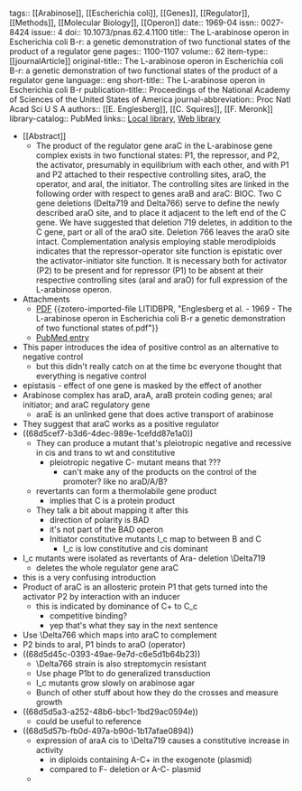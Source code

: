 tags:: [[Arabinose]], [[Escherichia coli]], [[Genes]], [[Regulator]], [[Methods]], [[Molecular Biology]], [[Operon]]
date:: 1969-04
issn:: 0027-8424
issue:: 4
doi:: 10.1073/pnas.62.4.1100
title:: The L-arabinose operon in Escherichia coli B-r: a genetic demonstration of two functional states of the product of a regulator gene
pages:: 1100-1107
volume:: 62
item-type:: [[journalArticle]]
original-title:: The L-arabinose operon in Escherichia coli B-r: a genetic demonstration of two functional states of the product of a regulator gene
language:: eng
short-title:: The L-arabinose operon in Escherichia coli B-r
publication-title:: Proceedings of the National Academy of Sciences of the United States of America
journal-abbreviation:: Proc Natl Acad Sci U S A
authors:: [[E. Englesberg]], [[C. Squires]], [[F. Meronk]]
library-catalog:: PubMed
links:: [Local library](zotero://select/library/items/VEYP3STH), [Web library](https://www.zotero.org/users/6106196/items/VEYP3STH)

- [[Abstract]]
	- The product of the regulator gene araC in the L-arabinose gene complex exists in two functional states: P1, the repressor, and P2, the activator, presumably in equilibrium with each other, and with P1 and P2 attached to their respective controlling sites, araO, the operator, and araI, the initiator. The controlling sites are linked in the following order with respect to genes araB and araC: BIOC. Two C gene deletions (Delta719 and Delta766) serve to define the newly described araO site, and to place it adjacent to the left end of the C gene. We have suggested that deletion 719 deletes, in addition to the C gene, part or all of the araO site. Deletion 766 leaves the araO site intact. Complementation analysis employing stable merodiploids indicates that the repressor-operator site function is epistatic over the activator-initiator site function. It is necessary both for activator (P2) to be present and for repressor (P1) to be absent at their respective controlling sites (araI and araO) for full expression of the L-arabinose operon.
- Attachments
	- [PDF](zotero://select/library/items/LITIDBPR) {{zotero-imported-file LITIDBPR, "Englesberg et al. - 1969 - The L-arabinose operon in Escherichia coli B-r a genetic demonstration of two functional states of.pdf"}}
	- [PubMed entry](http://www.ncbi.nlm.nih.gov/pubmed/4894687)
- This paper introduces the idea of positive control as an alternative to negative control
	- but this didn't really catch on at the time bc everyone thought that everything is negative control
- epistasis - effect of one gene is masked by the effect of another
- Arabinose complex has araD, araA, araB protein coding genes; araI initiator; and araC regulatory gene
	- araE is an unlinked gene that does active transport of arabinose
- They suggest that araC works as a positive regulator
- ((68d5cef7-b3d6-4dec-989e-1cefdd87e1a0))
	- They can produce a mutant that's pleiotropic negative and recessive in cis and trans to wt and constitutive
		- pleiotropic negative C- mutant means that ???
			- can't make any of the products on the control of the promoter? like no araD/A/B?
	- revertants can form a thermolabile gene product
		- implies that C is a protein product
	- They talk a bit about mapping it after this
		- direction of polarity is BAD
		- it's not part of the BAD operon
		- Initiator constitutive mutants I_c map to between B and C
			- I_c is low constitutive and cis dominant
- I_c mutants were isolated as revertants of Ara- deletion \Delta719
	- deletes the whole regulator gene araC
- this is a very confusing introduction
- Product of araC is an allosteric protein P1 that gets turned into the activator P2 by interaction with an inducer
	- this is indicated by dominance of C+ to C_c
		- competitive binding?
		- yep that's what they say in the next sentence
- Use \Delta766 which maps into araC to complement
- P2 binds to araI, P1 binds to araO (operator)
- ((68d5d45c-0393-49ae-9e7d-c6e5d1b64b23))
	- \Delta766 strain is also streptomycin resistant
	- Use phage P1bt to do generalized transduction
	- I_c mutants grow slowly on arabinose agar
	- Bunch of other stuff about how they do the crosses and measure growth
- ((68d5d5a3-a252-48b6-bbc1-1bd29ac0594e))
	- could be useful to reference
- ((68d5d57b-fb0d-497a-b90d-1b17afae0894))
	- expression of araA cis to \Delta719 causes a constitutive increase in activity
		- in diploids containing A-C+ in the exogenote (plasmid)
		- compared to F- deletion or A-C- plasmid
	-